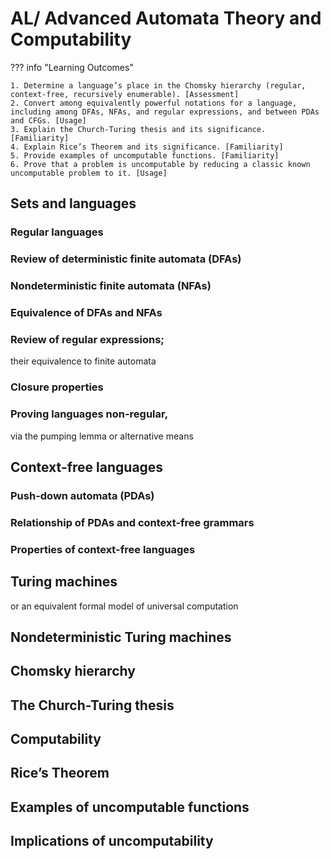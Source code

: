 # AL/ Advanced Automata Theory and Computability

??? info "Learning Outcomes"

    1. Determine a language’s place in the Chomsky hierarchy (regular, context-free, recursively enumerable). [Assessment]
    2. Convert among equivalently powerful notations for a language, including among DFAs, NFAs, and regular expressions, and between PDAs and CFGs. [Usage]
    3. Explain the Church-Turing thesis and its significance. [Familiarity]
    4. Explain Rice’s Theorem and its significance. [Familiarity]
    5. Provide examples of uncomputable functions. [Familiarity]
    6. Prove that a problem is uncomputable by reducing a classic known uncomputable problem to it. [Usage]

## Sets and languages

### Regular languages

### Review of deterministic finite automata (DFAs)

### Nondeterministic finite automata (NFAs)

### Equivalence of DFAs and NFAs

### Review of regular expressions;

their equivalence to finite automata

### Closure properties

### Proving languages non-regular,

via the pumping lemma or alternative means

## Context-free languages

### Push-down automata (PDAs)

### Relationship of PDAs and context-free grammars

### Properties of context-free languages

## Turing machines

or an equivalent formal model of universal computation

## Nondeterministic Turing machines

## Chomsky hierarchy

## The Church-Turing thesis

## Computability

## Rice’s Theorem

## Examples of uncomputable functions

## Implications of uncomputability
